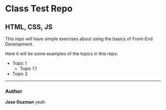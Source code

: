 # Class Test Repo
## HTML, CSS, JS

This repo will have simple exercises about using the basics of Front-End Development.

Here it will be some examples of the topics in this repo:
* Topic 1
  * Topic 1.1
* Topic 2
---
### Author
**Jose Guzman** yeah
